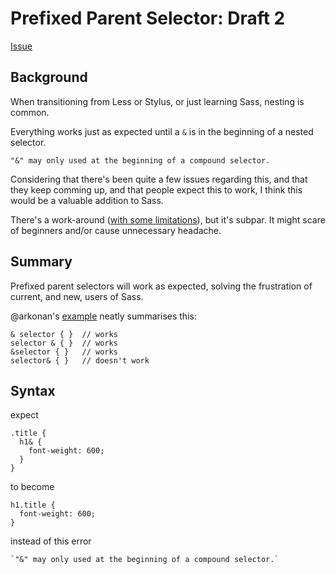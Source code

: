 # Prefixed Parent Selector: Draft 2

[Issue](https://github.com/sass/sass/issues/1425)

## Background

When transitioning from Less or Stylus, or just learning Sass, nesting is common.

Everything works just as expected until a `&` is in the beginning of a nested selector.

`"&" may only used at the beginning of a compound selector.` 

Considering that there's been quite a few issues regarding this, and that they keep comming up, 
and that people expect this to work, I think this would be a valuable addition to Sass.

There's a work-around ([with some limitations](https://github.com/sass/sass/issues/1425#issuecomment-404462836)),
but it's subpar. It might scare of beginners and/or cause unnecessary headache.


## Summary

Prefixed parent selectors will work as expected, solving the frustration of current, and new, users of Sass.

@arkonan's [example](https://github.com/sass/sass/issues/1425#issuecomment-405921429) neatly summarises this: 
```
& selector { }  // works
selector & { }  // works
&selector { }   // works
selector& { }   // doesn't work
```



## Syntax


expect
```
.title {
  h1& {
    font-weight: 600;
  }
}
```

to become

```
h1.title {
  font-weight: 600;
}
```

instead of this error

```
`"&" may only used at the beginning of a compound selector.` 
```
